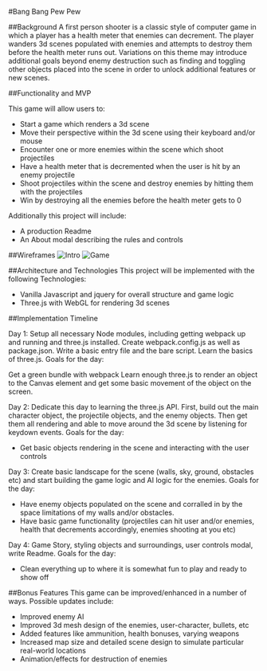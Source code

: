 #Bang Bang Pew Pew

##Background
A first person shooter is a classic style of computer game in which a player has a health meter that enemies can decrement. The player wanders 3d scenes populated with enemies and attempts to destroy them before the health meter runs out. Variations on this theme may introduce additional goals beyond enemy destruction such as finding and toggling other objects placed into the scene in order to unlock additional features or new scenes.

##Functionality and MVP

This game will allow users to:
- Start a game which renders a 3d scene
- Move their perspective within the 3d scene using their keyboard and/or mouse
- Encounter one or more enemies within the scene which shoot projectiles
- Have a health meter that is decremented when the user is hit by an enemy projectile
- Shoot projectiles within the scene and destroy enemies by hitting them with the projectiles
- Win by destroying all the enemies before the health meter gets to 0

Additionally this project will include:
- A production Readme
- An About modal describing the rules and controls

##Wireframes
![Intro](../assets/images/wf1.jpg)
![Game](../assets/images/wf2.jpg)

##Architecture and Technologies
This project will be implemented with the following Technologies:
- Vanilla Javascript and jquery for overall structure and game logic
- Three.js with WebGL for rendering 3d scenes

##Implementation Timeline

Day 1: Setup all necessary Node modules, including getting webpack up and running and three.js installed. Create webpack.config.js as well as package.json. Write a basic entry file and the bare script. Learn the basics of three.js. Goals for the day:

Get a green bundle with webpack
Learn enough three.js to render an object to the Canvas element and get some basic movement of the object on the screen.

Day 2: Dedicate this day to learning the three.js API. First, build out the main character object, the projectile objects, and the enemy objects. Then get them all rendering and able to move around the 3d scene by listening for keydown events. Goals for the day:
- Get basic objects rendering in the scene and interacting with the user controls

Day 3: Create basic landscape for the scene (walls, sky, ground, obstacles etc) and start building the game logic and AI logic for the enemies. Goals for the day:
- Have enemy objects populated on the scene and corralled in by the space limitations of my walls and/or obstacles.
- Have basic game functionality (projectiles can hit user and/or enemies, health that decrements accordingly, enemies shooting at you etc)

Day 4: Game Story, styling objects and surroundings, user controls modal, write Readme. Goals for the day:
- Clean everything up to where it is somewhat fun to play and ready to show off


##Bonus Features
This game can be improved/enhanced in a number of ways. Possible updates include:
- Improved enemy AI
- Improved 3d mesh design of the enemies, user-character, bullets, etc
- Added features like ammunition, health bonuses, varying weapons
- Increased map size and detailed scene design to simulate particular real-world locations
- Animation/effects for destruction of enemies

